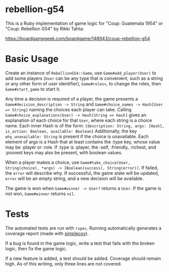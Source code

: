 # rebellion-g54

This is a Ruby implementation of game logic for "Coup: Guatemala 1954" or "Coup: Rebellion G54" by Rikki Tahta:

https://boardgamegeek.com/boardgame/148943/coup-rebellion-g54

# Basic Usage

Create an instance of `RebellionG54::Game`, use `Game#add_player(User)` to add some players (`User` can be any type that is convenient, such as a string or any other form of user identifier), `Game#roles=`, to change the roles, then `Game#start_game` to start it.

Any time a decision is required of a player, the game presents a `Game#decision_description -> String` and `Game#choice_names -> Hash[User => String]` naming the choices each player can take.
Calling `Game#choice_explanations(User) -> Hash[String => Hash]` gives an explanation of each choice for that `User`, where each string is a choice name.
Each inner Hash is of the form:
`{description: String, args: [Hash], is_action: Boolean, available: Boolean}`
Additionally, the key `why_unavailable: String` is present if the choice is unavailable.
Each element of args is a Hash that at least contains the :type key, whose value may be :player or :role.
If :type is :player, the :self, :friendly, :richest, and :poorest keys may also be present, with boolean values.

When a player makes a choice, use `Game#take_choice(User, String(choice), *args) -> [Boolean(success), String(error)]`.
If failed, the `error` will describe why.
If successful, the game state will be updated, `error` will be an empty string, and a new decision will be available.

The game is won when `Game#winner -> User?` returns a `User`.
If the game is not won, `Game#winner` returns `nil`.

# Tests

The automated tests are run with `rspec`.
Running automatically generates a coverage report (made with [simplecov](https://github.com/colszowka/simplecov)).

If a bug is found in the game logic, write a test that fails with the broken logic, then fix the game logic.

If a new feature is added, a test should be added.
Coverage should remain high.
As of this writing, only three lines are not covered.
